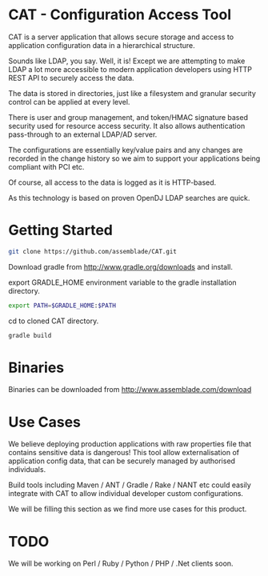 CAT - Configuration Access Tool
===

CAT is a server application that allows secure storage and access to application configuration data in a hierarchical structure.

Sounds like LDAP, you say. Well, it is! Except we are attempting to make LDAP a lot more accessible to modern application developers using HTTP REST API to securely access the data.

The data is stored in directories, just like a filesystem and granular security control can be applied at every level.

There is user and group management, and token/HMAC signature based security used for resource access security. It also allows authentication pass-through to an external LDAP/AD server.

The configurations are essentially key/value pairs and any changes are recorded in the change history so we aim to support your applications being compliant with PCI etc.

Of course, all access to the data is logged as it is HTTP-based.

As this technology is based on proven OpenDJ LDAP searches are quick.


Getting Started
===============

```bash
git clone https://github.com/assemblade/CAT.git
```

Download gradle from http://www.gradle.org/downloads and install.

export GRADLE_HOME environment variable to the gradle installation directory.

```bash
export PATH=$GRADLE_HOME:$PATH
```

cd to cloned CAT directory.

```bash
gradle build
```


Binaries
========

Binaries can be downloaded from http://www.assemblade.com/download


Use Cases
=========

We believe deploying production applications with raw properties file that contains sensitive data is dangerous! This tool allow externalisation of application config data, that can be securely managed by authorised individuals.

Build tools including Maven / ANT / Gradle / Rake / NANT etc could easily integrate with CAT to allow individual developer custom configurations.

We will be filling this section as we find more use cases for this product.


TODO
====

We will be working on Perl / Ruby / Python / PHP / .Net clients soon.

